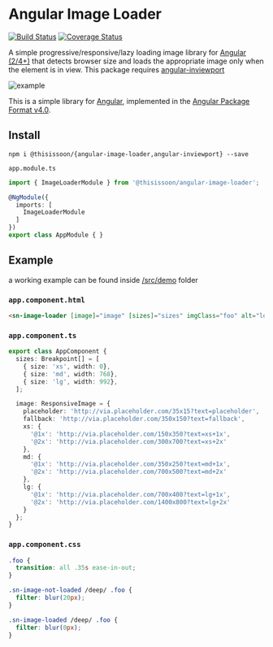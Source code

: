 # Angular Image Loader
[![Build Status][travis-badge]][travis-badge-url]
[![Coverage Status][coveralls-badge]][coveralls-badge-url]

A simple progressive/responsive/lazy loading image library for [Angular (2/4+)][angular] that detects browser size and loads the appropriate image only when the element is in view. This package requires [angular-inviewport][angular-inviewport]

<img src="https://raw.githubusercontent.com/thisissoon/angular-image-loader/master/src/demo/example.gif" alt="example">

This is a simple library for [Angular][angular], implemented in the [Angular Package Format v4.0](https://docs.google.com/document/d/1CZC2rcpxffTDfRDs6p1cfbmKNLA6x5O-NtkJglDaBVs/edit#heading=h.k0mh3o8u5hx).


## Install

`npm i @thisissoon/{angular-image-loader,angular-inviewport} --save`

`app.module.ts`
```ts
import { ImageLoaderModule } from '@thisissoon/angular-image-loader';

@NgModule({
  imports: [
    ImageLoaderModule
  ]
})
export class AppModule { }
```


## Example

a working example can be found inside [/src/demo](https://github.com/thisissoon/angular-image-loader/tree/master/src/demo) folder

### `app.component.html`

```html
<sn-image-loader [image]="image" [sizes]="sizes" imgClass="foo" alt="lorem ipsum"></sn-image-loader>
```

### `app.component.ts`

```ts
export class AppComponent {
  sizes: Breakpoint[] = [
    { size: 'xs', width: 0},
    { size: 'md', width: 768},
    { size: 'lg', width: 992},
  ];

  image: ResponsiveImage = {
    placeholder: 'http://via.placeholder.com/35x15?text=placeholder',
    fallback: 'http://via.placeholder.com/350x150?text=fallback',
    xs: {
      '@1x': 'http://via.placeholder.com/150x350?text=xs+1x',
      '@2x': 'http://via.placeholder.com/300x700?text=xs+2x'
    },
    md: {
      '@1x': 'http://via.placeholder.com/350x250?text=md+1x',
      '@2x': 'http://via.placeholder.com/700x500?text=md+2x'
    },
    lg: {
      '@1x': 'http://via.placeholder.com/700x400?text=lg+1x',
      '@2x': 'http://via.placeholder.com/1400x800?text=lg+2x'
    }
  };
}
```

### `app.component.css`

```css
.foo {
  transition: all .35s ease-in-out;
}

.sn-image-not-loaded /deep/ .foo {
  filter: blur(20px);
}

.sn-image-loaded /deep/ .foo {
  filter: blur(0px);
}
```


[travis-badge]: https://travis-ci.org/thisissoon/angular-image-loader.svg?branch=master
[travis-badge-url]: https://travis-ci.org/thisissoon/angular-image-loader
[coveralls-badge]: https://coveralls.io/repos/github/thisissoon/angular-image-loader/badge.svg?branch=master
[coveralls-badge-url]: https://coveralls.io/github/thisissoon/angular-image-loader?branch=master
[angular]: https://angular.io/
[angular-inviewport]: https://github.com/thisissoon/angular-inviewport

